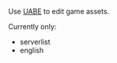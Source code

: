 Use [UABE](https://github.com/DerPopo/UABE) to edit game assets.

Currently only:

- serverlist
- english